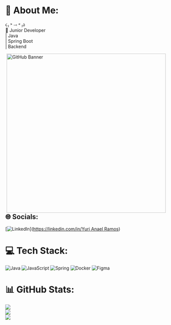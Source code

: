 # 💫 About Me:
૮₍ ˃ ⤙ ˂ ₎ა  
🚀 Junior Developer <br>| Java <br>| Spring Boot <br>| Backend 

<img src="https://github.com/user-attachments/assets/f4cfb135-7276-4b5a-a0e8-751809a5635d" alt="GitHub Banner" width="500px" align="right"/>

## 🌐 Socials:
[![LinkedIn](https://img.shields.io/badge/LinkedIn-%230077B5.svg?logo=linkedin&logoColor=white)]([https://linkedin.com/in/Yuri Anael Ramos](https://www.linkedin.com/public-profile/settings?lipi=urn%3Ali%3Apage%3Ad_flagship3_profile_self_edit_contact-info%3BBY6KuqT6RnqqMl%2B62oxcqw%3D%3D)) 

# 💻 Tech Stack:
![Java](https://img.shields.io/badge/java-%23ED8B00.svg?style=plastic&logo=openjdk&logoColor=white) ![JavaScript](https://img.shields.io/badge/javascript-%23323330.svg?style=plastic&logo=javascript&logoColor=%23F7DF1E) ![Spring](https://img.shields.io/badge/spring-%236DB33F.svg?style=plastic&logo=spring&logoColor=white) ![Docker](https://img.shields.io/badge/docker-%230db7ed.svg?style=plastic&logo=docker&logoColor=white) ![Figma](https://img.shields.io/badge/figma-%23F24E1E.svg?style=plastic&logo=figma&logoColor=white)

# 📊 GitHub Stats:
![](https://github-readme-stats.vercel.app/api?username=gatinhoburro&theme=transparent&hide_border=false&include_all_commits=true&count_private=true)<br/>
![](https://github-readme-streak-stats.herokuapp.com/?user=gatinhoburro&theme=transparent&hide_border=false)<br/>
![](https://github-readme-stats.vercel.app/api/top-langs/?username=gatinhoburro&theme=transparent&hide_border=false&include_all_commits=true&count_private=true&layout=compact)

